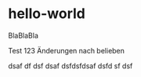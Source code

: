 # hello-world
BlaBlaBla

Test 123 Änderungen nach belieben



dsaf
df
dsf
dsaf
dsfdsfdsaf
dsfd
sf
dsf
